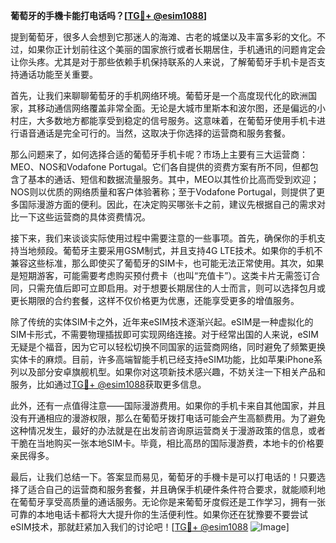 **葡萄牙的手機卡能打电话吗？[[TG💪+ @esim1088](https://t.me/s/esim1088)]**

提到葡萄牙，很多人会想到它那迷人的海滩、古老的城堡以及丰富多彩的文化。不过，如果你正计划前往这个美丽的国家旅行或者长期居住，手机通讯的问题肯定会让你头疼。尤其是对于那些依赖手机保持联系的人来说，了解葡萄牙手机卡是否支持通话功能至关重要。

首先，让我们来聊聊葡萄牙的手机网络环境。葡萄牙是一个高度现代化的欧洲国家，其移动通信网络覆盖非常全面。无论是大城市里斯本和波尔图，还是偏远的小村庄，大多数地方都能享受到稳定的信号服务。这意味着，在葡萄牙使用手机卡进行语音通话是完全可行的。当然，这取决于你选择的运营商和服务套餐。

那么问题来了，如何选择合适的葡萄牙手机卡呢？市场上主要有三大运营商：MEO、NOS和Vodafone Portugal。它们各自提供的资费方案有所不同，但都包含了基本的通话、短信和数据流量服务。其中，MEO以其性价比高而受到欢迎；NOS则以优质的网络质量和客户体验著称；至于Vodafone Portugal，则提供了更多国际漫游方面的便利。因此，在决定购买哪张卡之前，建议先根据自己的需求对比一下这些运营商的具体资费情况。

接下来，我们来谈谈实际使用过程中需要注意的一些事项。首先，确保你的手机支持当地频段。葡萄牙主要采用GSM制式，并且支持4G LTE技术。如果你的手机不兼容这些标准，那么即使买了葡萄牙的SIM卡，也可能无法正常使用。其次，如果是短期游客，可能需要考虑购买预付费卡（也叫“充值卡”）。这类卡片无需签订合同，只需充值后即可立即启用。对于想要长期居住的人士而言，则可以选择包月或更长期限的合约套餐，这样不仅价格更为优惠，还能享受更多的增值服务。

除了传统的实体SIM卡之外，近年来eSIM技术逐渐兴起。eSIM是一种虚拟化的SIM卡形式，不需要物理插拔即可实现网络连接。对于经常出国的人来说，eSIM无疑是个福音，因为它可以轻松切换不同国家的运营商网络，同时避免了频繁更换实体卡的麻烦。目前，许多高端智能手机已经支持eSIM功能，比如苹果iPhone系列以及部分安卓旗舰机型。如果你对这项新技术感兴趣，不妨关注一下相关产品和服务，比如通过[TG💪+ @esim1088](https://t.me/s/esim1088)获取更多信息。

此外，还有一点值得注意——国际漫游费用。如果你的手机卡来自其他国家，并且没有开通相应的漫游权限，那么在葡萄牙拨打电话可能会产生高额费用。为了避免这种情况发生，最好的办法就是在出发前咨询原运营商关于漫游政策的信息，或者干脆在当地购买一张本地SIM卡。毕竟，相比高昂的国际漫游费，本地卡的价格要亲民得多。

最后，让我们总结一下。答案显而易见，葡萄牙的手機卡是可以打电话的！只要选择了适合自己的运营商和服务套餐，并且确保手机硬件条件符合要求，就能顺利地在葡萄牙享受高质量的通话服务。无论你是来葡萄牙度假还是工作学习，拥有一张可靠的本地电话卡都将大大提升你的生活便利性。如果你还在犹豫要不要尝试eSIM技术，那就赶紧加入我们的讨论吧！[[TG💪+ @esim1088](https://t.me/s/esim1088) ![Image](https://i.postimg.cc/4NQfJmqS/Snipaste-2025-05-13-00-14-12.png)]
